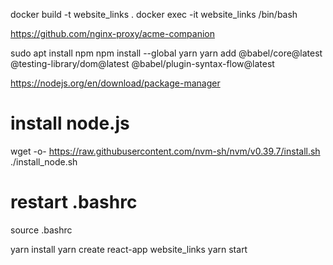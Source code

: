 docker build -t website_links .
docker exec -it website_links /bin/bash


https://github.com/nginx-proxy/acme-companion


sudo apt install npm
npm install --global yarn
yarn add @babel/core@latest @testing-library/dom@latest @babel/plugin-syntax-flow@latest


https://nodejs.org/en/download/package-manager
# install node.js
wget -o- https://raw.githubusercontent.com/nvm-sh/nvm/v0.39.7/install.sh 
./install_node.sh

# restart .bashrc
source .bashrc


yarn install
yarn create react-app website_links
yarn start 

